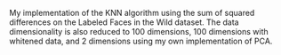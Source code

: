 My implementation of the KNN algorithm using the sum of squared differences on the Labeled Faces in the Wild dataset.
The data dimensionality is also reduced to 100 dimensions, 100 dimensions with whitened data, and 2 dimensions using
my own implementation of PCA.
